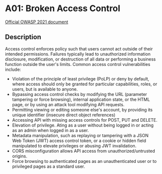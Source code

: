 # A01: Broken Access Control

[Official OWASP 2021 document](https://owasp.org/Top10/A01_2021-Broken_Access_Control/)

## Description

Access control enforces policy such that users cannot act outside of their intended permissions. Failures typically lead to unauthorized information disclosure, modification, or destruction of all data or performing a business function outside the user's limits. Common access control vulnerabilities include:

- Violation of the principle of least privilege (PoLP) or deny by default, where access should only be granted for particular capabilities, roles, or users, but is available to anyone.
- Bypassing access control checks by modifying the URL (parameter tampering or force browsing), internal application state, or the HTML page, or by using an attack tool modifying API requests.
- Permitting viewing or editing someone else's account, by providing its unique identifier (insecure direct object references)
- Accessing API with missing access controls for POST, PUT and DELETE.
- Elevation of privilege. Ating as a user without being logged in or acting as an admin when logged in as a user.
- Metadata manipulation, such as replaying or tampering with a JSON Web Token (JWT) access control token, or a cookie or hidden field manipulated to elevate privileges or abusing JWT invalidation.
- CORS misconfiguration allows API access from unauthorized/untrusted origins.
- Force browsing to authenticated pages as an unauthenticated user or to privileged pages as a standard user.